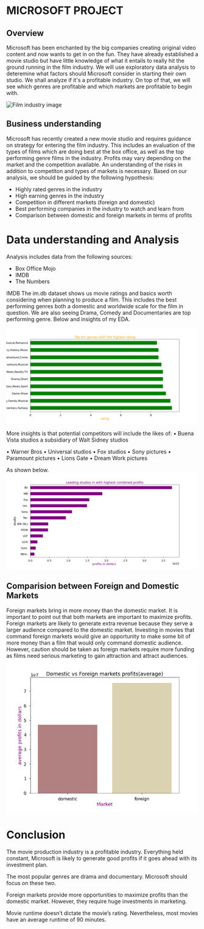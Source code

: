 # MICROSOFT PROJECT
## Overview
Microsoft has been enchanted by the big companies creating original video content and now wants to get in on the fun. They have already established a movie studio but have little knowledge of what it entails to really hit the ground running in the film industry. We will use exploratory data analysis to deteremine what factors should Microsoft consider in starting their own studio. We shall analyze if it's a profitable industry. On top of that, we will see which genres are profitable and which markets are profitable to begin with.

![Film industry image](https://theblackandblu.wpenginepowered.com/wp-content/uploads/2012/09/bestfilmjob.jpg)

## Business understanding
Microsoft has recently created a new movie studio and requires guidance on strategy for entering the film industry. This includes an evaluation of the types of films which are doing best at the box office, as well as the top performing genre films in the industry. Profits may vary depending on the market and the competition available. An understanding of the risks in addition to competiton and types of markets is necessary. Based on our analysis, we should be guided by the following hypothesis:

* Highly rated genres in the industry
* High earning genres in the industry
* Competition in different markets (foreign and domestic)
* Best performing companies in the industry to watch and learn from
* Comparison between domestic and foreign markets in terms of profits

# Data understanding and Analysis
Analysis includes data from the following sources:
* Box Office Mojo
* IMDB
* The Numbers

IMDB The im.db dataset shows us movie ratings and basics worth considering when planning to produce a film. This includes the best performing genres both a domestic and worldwide scale for the film in question. We are also seeing Drama, Comedy and Documentaries are top performing genre. Below and insights of my EDA.

![Value Count](ten_genres_with_highest_ratings.png)

More insights is that potential competitors will include the likes of: • Buena Vista studios a subsidiary of Walt Sidney studios

• Warner Bros
• Universal studios
• Fox studios
• Sony pictures
• Paramount pictures
• Lions Gate
• Dream Work pictures

As shown below.
![Value Count](leading_studios.png)

## Comparision between Foreign and Domestic Markets

Foreign markets bring in more money than the domestic market. It is important to point out that both markets are important to maximize profits. Foreign markets are likely to generate extra revenue because they serve a larger audience compared to the domestic market. Investing in movies that command foreign markets would give an opportunity to make some bit of more money than a film that would only command domestic audience. However, caution should be taken as foreign markets require more funding as films need serious marketing to gain attraction and attract audiences.
![Value Count](market.png)

# Conclusion
The movie production industry is a profitable industry. Everything held constant, Microsoft is likely to generate good profits if it goes ahead with its investment plan.

The most popular genres are drama and documentary. Microsoft should focus on these two.

Foreign markets provide more opportunities to maximize profits than the domestic market. However, they require huge investments in marketing.

Movie runtime doesn’t dictate the movie’s rating. Nevertheless, most movies have an average runtime of 90 minutes.
